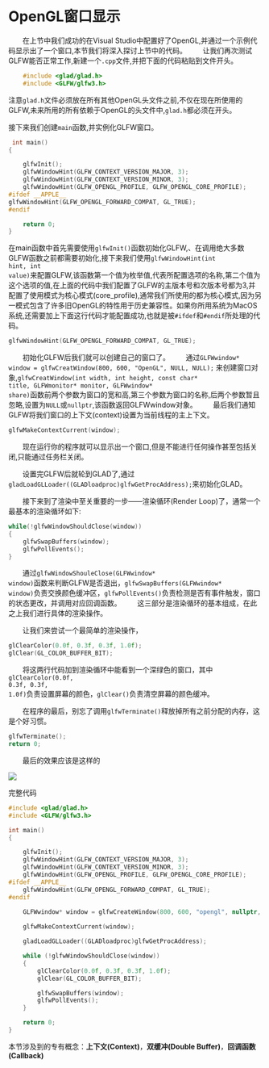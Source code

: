 # OpenGL窗口显示

&emsp;&emsp;在上节中我们成功的在Visual Studio中配置好了OpenGL,并通过一个示例代码显示出了一个窗口,本节我们将深入探讨上节中的代码。
&emsp;&emsp;让我们再次测试GLFW能否正常工作,新建一个<code>.cpp</code>文件,并把下面的代码粘贴到文件开头。

```c++
    #include <glad/glad.h>
    #include <GLFW/glfw3.h>
```

 注意<code>glad.h</code>文件必须放在所有其他OpenGL头文件之前,不仅在现在所使用的GLFW,未来所用的所有依赖于OpenGL的头文件中,<code>glad.h</code>都必须在开头。

 接下来我们创建<code>main</code>函数,并实例化GLFW窗口。

```c++
 int main()
{

    glfwInit();
    glfwWindowHint(GLFW_CONTEXT_VERSION_MAJOR, 3);
    glfwWindowHint(GLFW_CONTEXT_VERSION_MINOR, 3);
    glfwWindowHint(GLFW_OPENGL_PROFILE, GLFW_OPENGL_CORE_PROFILE);
#ifdef __APPLE__
glfwWindowHint(GLFW_OPENGL_FORWARD_COMPAT, GL_TRUE);
#endif

    return 0;
}
```

在main函数中首先需要使用<code>glfwInit()</code>函数初始化GLFW,、在调用绝大多数GLFW函数之前都需要初始化,接下来我们使用<code>glfwWindowHint(int hint, int value)</code>来配置GLFW,该函数第一个值为枚举值,代表所配置选项的名称,第二个值为这个选项的值,在上面的代码中我们配置了GLFW的主版本号和次版本号都为3,并配置了使用模式为核心模式(core_profile),通常我们所使用的都为核心模式,因为另一模式包含了许多旧OpenGL的特性用于历史兼容性。如果你所用系统为MacOS系统,还需要加上下面这行代码才能配置成功,也就是被<code>#ifdef</code>和<code>#endif</code>所处理的代码。

```c++
glfwWindowHint(GLFW_OPENGL_FORWARD_COMPAT, GL_TRUE);
```

&emsp;&emsp;初始化GLFW后我们就可以创建自己的窗口了。
&emsp;&emsp;通过<code>GLFWwindow* window = glfwCreatWindow(800, 600, "OpenGL", NULL, NULL);</code>
来创建窗口对象,<code>glfwCreatWindow(int width, int height, const char* title, GLFWmonitor* monitor, GLFWwindow* share)</code>函数前两个参数为窗口的宽和高,第三个参数为窗口的名称,后两个参数暂且忽略,设置为<code>NULL</code>或<code>nullptr</code>,该函数返回GLFWwindow对象。
&emsp;&emsp;最后我们通知GLFW将我们窗口的上下文(context)设置为当前线程的主上下文。

```c++
glfwMakeContextCurrent(window);
```

&emsp;&emsp;现在运行你的程序就可以显示出一个窗口,但是不能进行任何操作甚至包括关闭,只能通过任务栏关闭。

&emsp;&emsp;设置完GLFW后就轮到GLAD了,通过<code>gladLoadGLLoader((GLADloadproc)glfwGetProcAddress);</code>来初始化GLAD。

&emsp;&emsp;接下来到了渲染中至关重要的一步——渲染循环(Render Loop)了，通常一个最基本的渲染循环如下:

```c++
while(!glfwWindowShouldClose(window))
{
	glfwSwapBuffers(window);
    glfwPollEvents();
}
```

&emsp;&emsp;通过<code>glfwWindowShouleClose(GLFWwindow* window)</code>函数来判断GLFW是否退出，<code>glfwSwapBuffers(GLFWwindow* window)</code>负责交换颜色缓冲区，<code>glfwPollEvents()</code>负责检测是否有事件触发，窗口的状态更改，并调用对应回调函数。
&emsp;&emsp;这三部分是渲染循环的基本组成，在此之上我们进行具体的渲染操作。

&emsp;&emsp;让我们来尝试一个最简单的渲染操作，

```c++
glClearColor(0.0f, 0.3f, 0.3f, 1.0f);
glClear(GL_COLOR_BUFFER_BIT);
```

&emsp;&emsp;将这两行代码加到渲染循环中能看到一个深绿色的窗口，其中<code>glClearColor(0.0f, 0.3f, 0.3f, 1.0f)</code>负责设置屏幕的颜色，<code>glClear()</code>负责清空屏幕的颜色缓冲。

&emsp;&emsp;在程序的最后，别忘了调用<code>glfwTerminate()</code>释放掉所有之前分配的内存，这是个好习惯。

```c++
glfwTerminate();
return 0;
```

&emsp;&emsp;最后的效果应该是这样的

<img src="https://cdn.jsdelivr.net/gh/Ioding/OGLPictures/OGLfirstscreen/firstScreen.png">

完整代码

```c++
#include <glad/glad.h>
#include <GLFW/glfw3.h>

int main()
{

    glfwInit();
    glfwWindowHint(GLFW_CONTEXT_VERSION_MAJOR, 3);
    glfwWindowHint(GLFW_CONTEXT_VERSION_MINOR, 3);
    glfwWindowHint(GLFW_OPENGL_PROFILE, GLFW_OPENGL_CORE_PROFILE);
#ifdef __APPLE__
    glfwWindowHint(GLFW_OPENGL_FORWARD_COMPAT, GL_TRUE);
#endif

    GLFWwindow* window = glfwCreateWindow(800, 600, "opengl", nullptr, nullptr);
    
    glfwMakeContextCurrent(window);

    gladLoadGLLoader((GLADloadproc)glfwGetProcAddress);

    while (!glfwWindowShouldClose(window))
    {
        glClearColor(0.0f, 0.3f, 0.3f, 1.0f);
        glClear(GL_COLOR_BUFFER_BIT);

        glfwSwapBuffers(window);
        glfwPollEvents();
    }

    return 0;
}
```
本节涉及到的专有概念：**上下文(Context)**，**双缓冲(Double Buffer)**，**回调函数(Callback)**